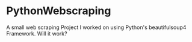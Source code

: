 # PythonWebscraping
A small web scraping Project I worked on using Python's beautifulsoup4 Framework.
Will it work?
